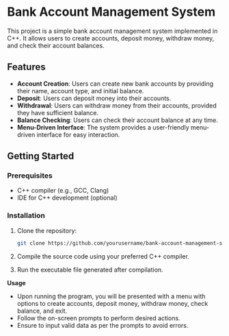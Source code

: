 # Bank Account Management System

This project is a simple bank account management system implemented in C++. It allows users to create accounts, deposit money, withdraw money, and check their account balances.

## Features

- **Account Creation**: Users can create new bank accounts by providing their name, account type, and initial balance.
- **Deposit**: Users can deposit money into their accounts.
- **Withdrawal**: Users can withdraw money from their accounts, provided they have sufficient balance.
- **Balance Checking**: Users can check their account balance at any time.
- **Menu-Driven Interface**: The system provides a user-friendly menu-driven interface for easy interaction.

## Getting Started

### Prerequisites

- C++ compiler (e.g., GCC, Clang)
- IDE for C++ development (optional)

### Installation

1. Clone the repository:

   ```bash
   git clone https://github.com/yourusername/bank-account-management-system.git

2. Compile the source code using your preferred C++ compiler.

3. Run the executable file generated after compilation.

**Usage**

- Upon running the program, you will be presented with a menu with options to create accounts, deposit money, withdraw money, check balance, and exit.
- Follow the on-screen prompts to perform desired actions.
- Ensure to input valid data as per the prompts to avoid errors.